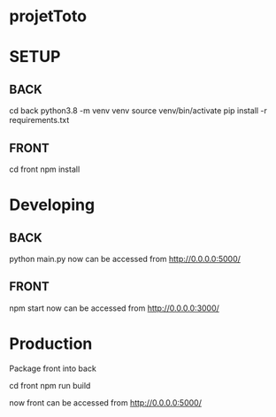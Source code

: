 # projetToto

# SETUP

## BACK

cd back
python3.8 -m venv venv
source venv/bin/activate
pip install -r requirements.txt

## FRONT

cd front
npm install

# Developing

## BACK
python main.py
now can be accessed  from http://0.0.0.0:5000/

## FRONT
npm start
now can be accessed  from http://0.0.0.0:3000/

# Production

Package front into back

cd front
npm run build

now front can be accessed from http://0.0.0.0:5000/